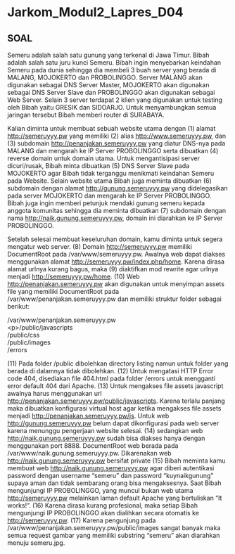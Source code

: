 # Jarkom_Modul2_Lapres_D04
## SOAL
Semeru adalah salah satu gunung yang terkenal di Jawa Timur. Bibah adalah salah satu juru kunci
Semeru. Bibah ingin menyebarkan keindahan Semeru pada dunia sehingga dia membeli 3 buah server
yang berada di MALANG, MOJOKERTO dan PROBOLINGGO. Server MALANG akan digunakan
sebagai DNS Server Master, MOJOKERTO akan digunakan sebagai DNS Server Slave dan
PROBOLINGGO akan digunakan sebagai Web Server. Selain 3 server terdapat 2 klien yang digunakan
untuk testing oleh Bibah yaitu GRESIK dan SIDOARJO. Untuk menyambungkan semua jaringan
tersebut Bibah memberi router di SURABAYA.

Kalian diminta untuk membuat sebuah website utama dengan (1) alamat http://semeruyyy.pw yang
memiliki (2) alias http://www.semeruyyy.pw, dan (3) subdomain http://penanjakan.semeruyyy.pw
yang diatur DNS-nya pada MALANG dan mengarah ke IP Server PROBOLINGGO serta dibuatkan (4)
reverse domain untuk domain utama. Untuk mengantisipasi server dicuri/rusak, Bibah minta dibuatkan
(5) DNS Server Slave pada MOJOKERTO agar Bibah tidak terganggu menikmati keindahan Semeru
pada Website. Selain website utama Bibah juga meminta dibuatkan (6) subdomain dengan alamat
http://gunung.semeruyyy.pw yang didelegasikan pada server MOJOKERTO dan mengarah ke IP
Server PROBOLINGGO. Bibah juga ingin memberi petunjuk mendaki gunung semeru kepada anggota
komunitas sehingga dia meminta dibuatkan (7) subdomain dengan nama
http://naik.gunung.semeruyyy.pw, domain ini diarahkan ke IP Server PROBOLINGGO.

Setelah selesai membuat keseluruhan domain, kamu diminta untuk segera mengatur web server. (8)
Domain http://semeruyyy.pw memiliki DocumentRoot pada /var/www/semeruyyy.pw. Awalnya web
dapat diakses menggunakan alamat http://semeruyyy.pw/index.php/home. Karena dirasa alamat urlnya
kurang bagus, maka (9) diaktifkan mod rewrite agar urlnya menjadi http://semeruyyy.pw/home.
(10) Web http://penanjakan.semeruyyy.pw akan digunakan untuk menyimpan assets file yang
memiliki DocumentRoot pada /var/www/penanjakan.semeruyyy.pw dan memiliki struktur
folder sebagai berikut:

/var/www/penanjakan.semeruyyy.pw  
&lt;p&gt;/public/javascripts  
/public/css  
/public/images  
/errors  

(11) Pada folder /public dibolehkan directory listing namun untuk folder yang berada di dalamnya
tidak dibolehkan. (12) Untuk mengatasi HTTP Error code 404, disediakan file 404.html pada
folder /errors untuk mengganti error default 404 dari Apache. (13) Untuk mengakses file assets
javascript awalnya harus menggunakan url http://penanjakan.semeruyyy.pw/public/javascripts.
Karena terlalu panjang maka dibuatkan konfigurasi virtual host agar ketika mengakses file assets
menjadi http://penanjakan.semeruyyy.pw/js.
Untuk web http://gunung.semeruyyy.pw belum dapat dikonfigurasi pada web server karena
menunggu pengerjaan website selesai. (14) sedangkan web http://naik.gunung.semeruyyy.pw
sudah bisa diakses hanya dengan menggunakan port 8888. DocumentRoot web berada pada
/var/www/naik.gunung.semeruyyy.pw. Dikarenakan web http://naik.gunung.semeruyyy.pw
bersifat private (15) Bibah meminta kamu membuat web http://naik.gunung.semeruyyy.pw agar
diberi autentikasi password dengan username “semeru” dan password “kuynaikgunung” supaya
aman dan tidak sembarang orang bisa mengaksesnya.
Saat Bibah mengunjungi IP PROBOLINGGO, yang muncul bukan web utama
http://semeruyyy.pw melainkan laman default Apache yang bertuliskan “It works!”. (16) Karena
dirasa kurang profesional, maka setiap Bibah mengunjungi IP PROBOLINGGO akan dialihkan
secara otomatis ke http://semeruyyy.pw. (17) Karena pengunjung pada
/var/www/penanjakan.semeruyyy.pw/public/images sangat banyak maka semua request gambar
yang memiliki substring “semeru” akan diarahkan menuju semeru.jpg.
